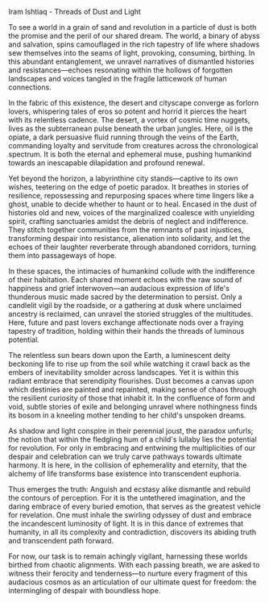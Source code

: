 Iram Ishtiaq - Threads of Dust and Light

To see a world in a grain of sand and revolution in a particle of dust is both the promise and the peril of our shared dream. The world, a binary of abyss and salvation, spins camouflaged in the rich tapestry of life where shadows sew themselves into the seams of light, provoking, consuming, birthing. In this abundant entanglement, we unravel narratives of dismantled histories and resistances—echoes resonating within the hollows of forgotten landscapes and voices tangled in the fragile latticework of human connections. 

In the fabric of this existence, the desert and cityscape converge as forlorn lovers, whispering tales of eros so potent and horrid it pierces the heart with its relentless cadence. The desert, a vortex of cosmic time nuggets, lives as the subterranean pulse beneath the urban jungles. Here, oil is the opiate, a dark persuasive fluid running through the veins of the Earth, commanding loyalty and servitude from creatures across the chronological spectrum. It is both the eternal and ephemeral muse, pushing humankind towards an inescapable dilapidation and profound renewal. 

Yet beyond the horizon, a labyrinthine city stands—captive to its own wishes, teetering on the edge of poetic paradox. It breathes in stories of resilience, repossessing and repurposing spaces where time lingers like a ghost, unable to decide whether to haunt or to heal. Encased in the dust of histories old and new, voices of the marginalized coalesce with unyielding spirit, crafting sanctuaries amidst the debris of neglect and indifference. They stitch together communities from the remnants of past injustices, transforming despair into resistance, alienation into solidarity, and let the echoes of their laughter reverberate through abandoned corridors, turning them into passageways of hope.

In these spaces, the intimacies of humankind collude with the indifference of their habitation. Each shared moment echoes with the raw sound of happiness and grief interwoven—an audacious expression of life's thunderous music made sacred by the determination to persist. Only a candlelit vigil by the roadside, or a gathering at dusk where unclaimed ancestry is reclaimed, can unravel the storied struggles of the multitudes. Here, future and past lovers exchange affectionate nods over a fraying tapestry of tradition, holding within their hands the threads of luminous potential.

The relentless sun bears down upon the Earth, a luminescent deity beckoning life to rise up from the soil while watching it crawl back as the embers of inevitability smolder across landscapes. Yet it is within this radiant embrace that serendipity flourishes. Dust becomes a canvas upon which destinies are painted and repainted, making sense of chaos through the resilient curiosity of those that inhabit it. In the confluence of form and void, subtle stories of exile and belonging unravel where nothingness finds its bosom in a kneeling mother tending to her child's unspoken dreams.

As shadow and light conspire in their perennial joust, the paradox unfurls; the notion that within the fledgling hum of a child's lullaby lies the potential for revolution. For only in embracing and entwining the multiplicities of our despair and celebration can we truly carve pathways towards ultimate harmony. It is here, in the collision of ephemerality and eternity, that the alchemy of life transforms base existence into transcendent euphoria.

Thus emerges the truth: Anguish and ecstasy alike dismantle and rebuild the contours of perception. For it is the untethered imagination, and the daring embrace of every buried emotion, that serves as the greatest vehicle for revelation. One must inhale the swirling odyssey of dust and embrace the incandescent luminosity of light. It is in this dance of extremes that humanity, in all its complexity and contradiction, discovers its abiding truth and transcendent path forward.

For now, our task is to remain achingly vigilant, harnessing these worlds birthed from chaotic alignments. With each passing breath, we are asked to witness their ferocity and tenderness—to nurture every fragment of this audacious cosmos as an articulation of our ultimate quest for freedom: the intermingling of despair with boundless hope.